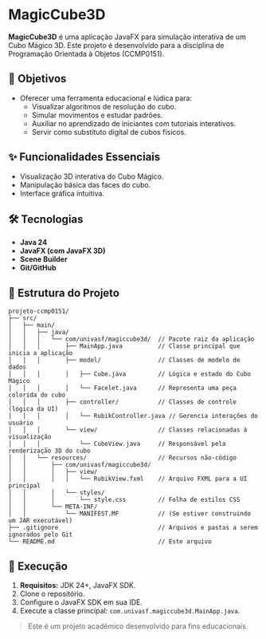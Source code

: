 # MagicCube3D

**MagicCube3D** é uma aplicação JavaFX para simulação interativa de um Cubo Mágico 3D. Este projeto é desenvolvido para a disciplina de Programação Orientada à Objetos (CCMP0151).

## 🎯 Objetivos

* Oferecer uma ferramenta educacional e lúdica para:
  * Visualizar algoritmos de resolução do cubo.
  * Simular movimentos e estudar padrões.
  * Auxiliar no aprendizado de iniciantes com tutoriais interativos.
  * Servir como substituto digital de cubos físicos.

## ✨ Funcionalidades Essenciais

* Visualização 3D interativa do Cubo Mágico.
* Manipulação básica das faces do cubo.
* Interface gráfica intuitiva.

## 🛠️ Tecnologias

* **Java 24**
* **JavaFX (com JavaFX 3D)**
* **Scene Builder**
* **Git/GitHub**

## 📁 Estrutura do Projeto

```
projeto-ccmp0151/
├── src/
│   ├── main/
│   │   ├── java/
│   │   │   └── com/univasf/magiccube3d/  // Pacote raiz da aplicação
│   │   │       ├── MainApp.java          // Classe principal que inicia a aplicação
│   │   │       ├── model/                // Classes de modelo de dados
│   │   │       │   ├── Cube.java         // Lógica e estado do Cubo Mágico
│   │   │       │   └── Facelet.java      // Representa uma peça colorida do cubo
│   │   │       ├── controller/           // Classes de controle (lógica da UI)
│   │   │       │   └── RubikController.java // Gerencia interações do usuário
│   │   │       └── view/                 // Classes relacionadas à visualização
│   │   │           └── CubeView.java     // Responsável pela renderização 3D do cubo
│   │   └── resources/                    // Recursos não-código
│   │       ├── com/univasf/magiccube3d/
│   │       │   ├── view/
│   │       │   │   └── RubikView.fxml    // Arquivo FXML para a UI principal
│   │       │   └── styles/
│   │       │       └── style.css         // Folha de estilos CSS
│   │       └── META-INF/
│   │           └── MANIFEST.MF           // (Se estiver construindo um JAR executável)
├── .gitignore                            // Arquivos e pastas a serem ignorados pelo Git
└── README.md                             // Este arquivo
```

## 🚀 Execução

1. **Requisitos:** JDK 24+, JavaFX SDK.
2. Clone o repositório.
3. Configure o JavaFX SDK em sua IDE.
4. Execute a classe principal: `com.univasf.magiccube3d.MainApp.java`.

> Este é um projeto acadêmico desenvolvido para fins educacionais.
